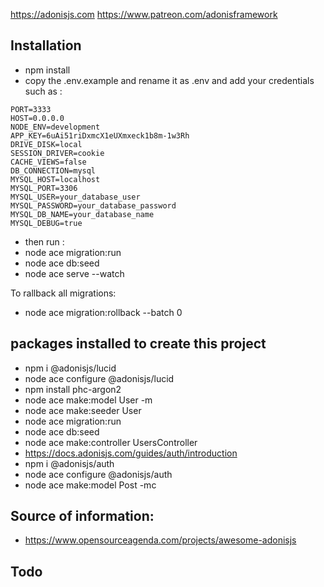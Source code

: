 https://adonisjs.com
https://www.patreon.com/adonisframework

## Installation
- npm install
- copy the .env.example and rename it as .env and add your credentials such as : 
```
PORT=3333
HOST=0.0.0.0
NODE_ENV=development
APP_KEY=6uAi51riDxmcX1eUXmxeck1b8m-1w3Rh
DRIVE_DISK=local
SESSION_DRIVER=cookie
CACHE_VIEWS=false
DB_CONNECTION=mysql
MYSQL_HOST=localhost
MYSQL_PORT=3306
MYSQL_USER=your_database_user
MYSQL_PASSWORD=your_database_password
MYSQL_DB_NAME=your_database_name
MYSQL_DEBUG=true
```
- then run :
- node ace migration:run
- node ace db:seed
- node ace serve --watch

To rallback all migrations: 
- node ace migration:rollback --batch 0


## packages installed to create this project
- npm i @adonisjs/lucid
- node ace configure @adonisjs/lucid
- npm install phc-argon2
- node ace make:model User -m
- node ace make:seeder User
- node ace migration:run
- node ace db:seed
- node ace make:controller UsersController
- https://docs.adonisjs.com/guides/auth/introduction
- npm i @adonisjs/auth
- node ace configure @adonisjs/auth
- node ace make:model Post -mc

## Source of information:
- https://www.opensourceagenda.com/projects/awesome-adonisjs 


## Todo